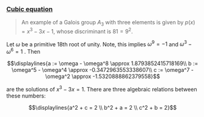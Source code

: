 ### [Cubic equation](https://en.wikipedia.org/wiki/Cubic_equation)

> An example of a Galois group $A_3$ with three elements is given by $p(x) = x^3 − 3x − 1$, whose discriminant is $81 = 9^2$.

Let $\omega$ be a primitive 18th root of unity.
Note, this implies $\omega^9 = -1$
and
$\omega^3 - \omega^6 = 1$
. Then

$$\displaylines{a := \omega - \omega^8 \approx 1.8793852415718169\\
b := \omega^5 - \omega^4 \approx -0.3472963553338607\\
c := \omega^7 - \omega^2 \approx -1.5320888862379558}$$

are the solutions of $x^3 − 3x = 1$. There are three algebraic relations between these numbers:

$$\displaylines{a^2 + c = 2 \\
b^2 + a = 2 \\
c^2 + b = 2}$$
